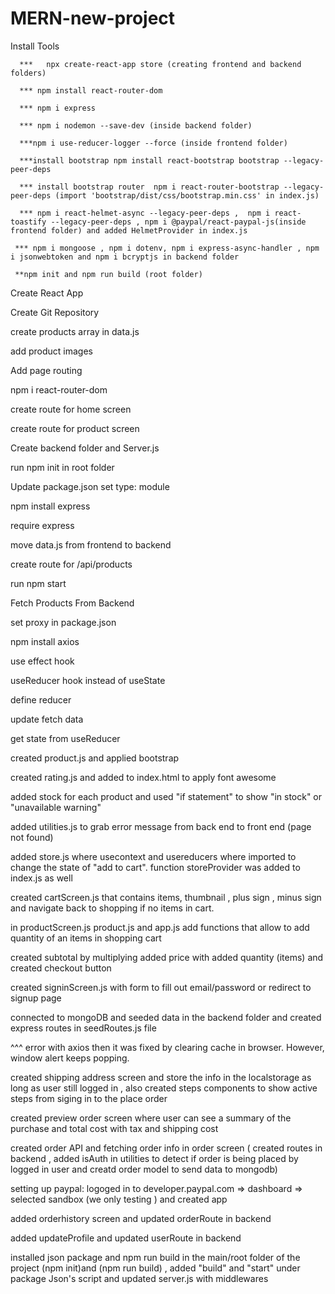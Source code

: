 # MERN-new-project

Install Tools 

      ***	npx create-react-app store (creating frontend and backend folders)
 
      *** npm install react-router-dom
  
      *** npm i express 
   
      *** npm i nodemon --save-dev (inside backend folder)
    
      ***npm i use-reducer-logger --force (inside frontend folder)
     
      ***install bootstrap npm install react-bootstrap bootstrap --legacy-peer-deps
     
      *** install bootstrap router  npm i react-router-bootstrap --legacy-peer-deps (import 'bootstrap/dist/css/bootstrap.min.css' in index.js)
     
      *** npm i react-helmet-async --legacy-peer-deps ,  npm i react-toastify --legacy-peer-deps , npm i @paypal/react-paypal-js(inside frontend folder) and added HelmetProvider in index.js 
     
     *** npm i mongoose , npm i dotenv, npm i express-async-handler , npm i jsonwebtoken and npm i bcryptjs in backend folder
     
     **npm init and npm run build (root folder)

Create React App

Create Git Repository

create products array in data.js

add product images

Add page routing 

npm i react-router-dom

create route for home screen

create route for product screen

Create backend folder and  Server.js

run npm init in root folder

Update package.json set type: module

npm install express


require express

move data.js from frontend to backend

create route for /api/products

run npm start

Fetch Products From Backend

set proxy in package.json

npm install axios

use effect hook

useReducer hook instead of useState

define reducer

update fetch data

get state from useReducer

created product.js  and applied bootstrap 

created rating.js and added     <link rel="stylesheet" href="https://cdn.jsdelivr.net/npm/@fortawesome/fontawesome-free@5.15.4/css/all.min.css" /> to index.html to apply font awesome 

added stock for each product and used "if statement" to show "in stock" or "unavailable warning"
 
added utilities.js to grab error message from back end to front end (page not found)

added store.js where usecontext and usereducers where imported to change the state of "add to cart". function storeProvider was added to index.js as well

created cartScreen.js that contains items, thumbnail , plus sign , minus sign and navigate back to shopping if no items in cart.

in productScreen.js product.js and app.js add functions that allow to add quantity of an items in shopping cart 

created subtotal by multiplying added price with added quantity (items) and created checkout button

created signinScreen.js with form to fill out email/password or redirect to signup page

connected to mongoDB and seeded data in the backend folder and created express routes in seedRoutes.js file

^^^ error with axios then it was fixed by clearing cache in browser. However, window alert keeps popping.

created shipping address screen and store the info in the localstorage as long as user still logged in , also created steps components to show active steps from siging in to the place order

created preview order screen where user can see a summary of the purchase and total cost with tax and shipping cost 

created order API and fetching order info in order screen ( created routes in backend , added isAuth in utilities to detect if order is being placed by logged in user and creatd order model to send data to mongodb)

setting up paypal: logoged in to developer.paypal.com => dashboard => selected sandbox (we only testing ) and created app 

added orderhistory screen and updated orderRoute in backend

added updateProfile and updated userRoute in backend

installed json package  and npm run build in the main/root folder of the project (npm init)and (npm run build) , added "build" and "start" under package Json's script  and updated server.js with middlewares
